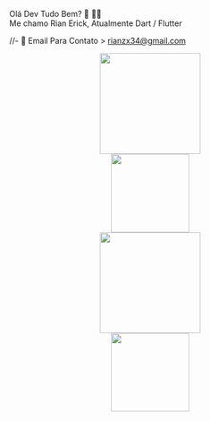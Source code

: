 Olá Dev Tudo Bem? 👋 👨‍💻   
Me chamo Rian Erick, Atualmente Dart / Flutter


//- 💬 Email Para Contato > rianzx34@gmail.com
 <div align="center">
       <a href="https://github.com/rianerick">
           <img height="180em" src="https://github-readme-stats.vercel.app/api?username=rianerick&show_icons=true&theme=dracula&include_all_commits=true&count_private=true"/>
                  <div align="center">
                        <a href="https://www.linkedin.com/in/rianerick/">
                                     <img height="140em" src= "https://cdn.pixabay.com/photo/2017/12/06/04/57/linkedin-3000959_1280.png"/ >
                                        <div align="center">  <img height="180em" src="https://github-readme-stats.vercel.app/api/top-langs/?username=rianerick&theme=dracula"/>
                                        </div>
                                           <div align="center">
                                                  <a href="https://www.instagram.com/riancody_/">
                             <img height="140em" src= "https://cdn.pixabay.com/photo/2020/11/15/06/18/instagram-logo-5744708_1280.png"/ > 
                         </div>
  



